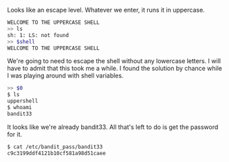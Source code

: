 Looks like an escape level. Whatever we enter, it runs it in uppercase.

```sh
WELCOME TO THE UPPERCASE SHELL
>> ls
sh: 1: LS: not found
>> $shell
WELCOME TO THE UPPERCASE SHELL
```

We're going to need to escape the shell without any lowercase letters. I will
have to admit that this took me a while. I found the solution by chance while I
was playing around with shell variables.

```sh
>> $0
$ ls
uppershell
$ whoami 
bandit33
```

It looks like we're already bandit33. All that's left to do is get the password
for it.

```sh
$ cat /etc/bandit_pass/bandit33
c9c3199ddf4121b10cf581a98d51caee
```
